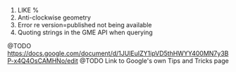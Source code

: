 1. LIKE %
2. Anti-clockwise geometry
3. Error re version=published not being available
4. Quoting strings in the GME API when querying

@TODO https://docs.google.com/document/d/1JUlEuIZY1ipVD5thHWYY400MN7y3BP-x4Q4OsCAMHNo/edit @TODO Link to Google's own Tips and Tricks page
